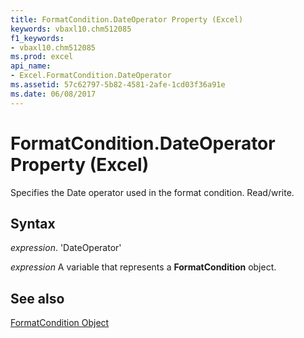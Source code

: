 ```yaml
---
title: FormatCondition.DateOperator Property (Excel)
keywords: vbaxl10.chm512085
f1_keywords:
- vbaxl10.chm512085
ms.prod: excel
api_name:
- Excel.FormatCondition.DateOperator
ms.assetid: 57c62797-5b82-4581-2afe-1cd03f36a91e
ms.date: 06/08/2017
---
```



# FormatCondition.DateOperator Property (Excel)

Specifies the Date operator used in the format condition. Read/write.


## Syntax

 _expression_. 'DateOperator'

 _expression_ A variable that represents a **FormatCondition** object.


## See also


[FormatCondition Object](Excel.FormatCondition.md)

